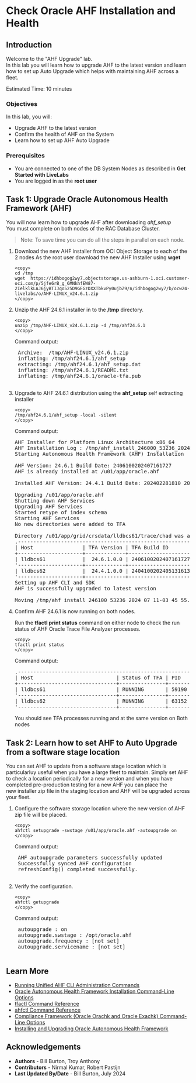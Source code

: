 # Check Oracle AHF Installation and Health

## Introduction

Welcome to the "AHF Upgrade" lab.  
In this lab you will learn how to upgrade AHF to the latest version and learn how to set up Auto Upgrade which helps with maintaining AHF across a fleet.


Estimated Time: 10 minutes

### Objectives

In this lab, you will:
* Upgrade AHF to the latest version
* Confirm the health of AHF on the System
* Learn how to set up AHF Auto Upgrade 

### Prerequisites
- You are connected to one of the DB System Nodes as described in **Get Started with LiveLabs**
- You are logged in as the **root user**


## Task 1: Upgrade Oracle Autonomous Health Framework (AHF)
You will now learn how to upgrade AHF after downloading *ahf_setup*  
You must complete on both nodes of the RAC Database Cluster.
>Note: To save time you can do all the steps in parallel on each node.

1.	Download the new AHF installer from OCI Object Storage to each of the 2 nodes
	As the root user download the new AHF Installer using **wget**
	```
	<copy>
	cd /tmp
	wget  https://idhbogog2wy7.objectstorage.us-ashburn-1.oci.customer-oci.com/p/5jfe6rB_g_6MNkhfEW87-2IelklkLAJ6jyBTIJqo525D9GEGzDXXTbkvPy0ujbZ9/n/idhbogog2wy7/b/ocw24-livelabs/o/AHF-LINUX_v24.6.1.zip
	</copy>
	```

2. Unzip the AHF 24.6.1 installer in to the **/tmp** directory.

	```
	<copy>
	unzip /tmp/AHF-LINUX_v24.6.1.zip -d /tmp/ahf24.6.1
	</copy>
	```
	Command output:
	<pre>
	Archive:  /tmp/AHF-LINUX_v24.6.1.zip
	inflating: /tmp/ahf24.6.1/ahf_setup  
	extracting: /tmp/ahf24.6.1/ahf_setup.dat  
	inflating: /tmp/ahf24.6.1/README.txt  
	inflating: /tmp/ahf24.6.1/oracle-tfa.pub
	</pre>

3.	Upgrade to AHF 24.6.1 distribution using the **ahf_setup** self extracting installer

	```
	<copy>
	/tmp/ahf24.6.1/ahf_setup -local -silent
	</copy>
	```

	Command output:
	<pre>
	AHF Installer for Platform Linux Architecture x86_64
	AHF Installation Log : /tmp/ahf_install_246000_53236_2024_07_11-03_45_55.log
	Starting Autonomous Health Framework (AHF) Installation

	AHF Version: 24.6.1 Build Date: 2406100202407161727
	AHF is already installed at /u01/app/oracle.ahf

	Installed AHF Version: 24.4.1 Build Date: 202402281810 202405131613

	Upgrading /u01/app/oracle.ahf
	Shutting down AHF Services
	Upgrading AHF Services
	Started retype of index schema
	Starting AHF Services
	No new directories were added to TFA

	Directory /u01/app/grid/crsdata/lldbcs61/trace/chad was already added to TFA Directories.
	.----------------------------------------------------------------------------.
	| Host                | TFA Version | TFA Build ID          | Upgrade Status |
	+---------------------+-------------+-----------------------+----------------+
	| lldbcs61            |  24.6.1.0.0 | 240610020240716172701 | UPGRADED       |
	'---------------------+-------------+-----------------------+----------------'
	| lldbcs62            |  24.4.1.0.0 | 240410020240513161331 | Not Upgraded   |
	'---------------------+-------------+-----------------------+----------------'
	Setting up AHF CLI and SDK
	AHF is successfully upgraded to latest version

	Moving /tmp/ahf_install_246100_53236_2024_07_11-03_45_55.log to /u01/app/oracle.ahf/data/lldbcs61/diag/ahf
	</pre>



4.	Confirm AHF 24.6.1 is now running on both nodes.

	Run the **tfactl print status** command on either node to check the run status of AHF Oracle Trace File Analyzer processes.

	```
	<copy>
	tfactl print status
	</copy>
	```
	Command output:
	<pre>
	.-----------------------------------------------------------------------------------------------------------------------.
	| Host                           | Status of TFA | PID   | Port | Version    | Build ID              | Inventory Status |
	+--------------------------------+---------------+-------+------+------------+-----------------------+------------------+
	| lldbcs61                       | RUNNING       | 59190 | 5000 | 24.6.1.0.0 | 240610020240716172701 | COMPLETE         |
	'--------------------------------+---------------+-------+------+------------+-----------------------+------------------'
	| lldbcs62                       | RUNNING       | 63152 | 5000 | 24.6.1.0.0 | 240610020240716172701 | COMPLETE         |
	'--------------------------------+---------------+-------+------+------------+-----------------------+------------------'
	</pre>

	You should see TFA processes running and at the same version on Both nodes  

## Task 2: Learn how to set AHF to Auto Upgrade from a software stage location
You can set AHF to update from a software stage location which is particularluy useful when you have a large fleet to maintain.
Simply set AHF to check a location periodically for a new version and when you have completed pre-production testing for a new AHF you can place the  
new installer zip file in the staging location and AHF will be upgraded across your fleet.

1. Configure the software storage location where the new version of AHF zip file will be placed.

	```
	<copy>
	ahfctl setupgrade -swstage /u01/app/oracle.ahf -autoupgrade on
	</copy>
	```
	Command output:
	<pre>
	AHF autoupgrade parameters successfully updated
	Successfully synced AHF configuration
	refreshConfig() completed successfully.
	</pre>

2. Verify the configuration.

	```
	<copy>
	ahfctl getupgrade
	</copy>
	```
	Command output:
	<pre>
	autoupgrade : on
	autoupgrade.swstage : /opt/oracle.ahf
	autoupgrade.frequency : [not set]
	autoupgrade.servicename : [not set]
	</pre>


## Learn More

* [Running Unified AHF CLI Administration Commands](https://docs.oracle.com/en/engineered-systems/health-diagnostics/autonomous-health-framework/ahfug/running-unified-ahf-cli-administration-commands.html#GUID-6C4F0AB9-73FC-47F1-96C7-DFD6225551E9)
* [Oracle Autonomous Health Framework Installation Command-Line Options](https://docs.oracle.com/en/engineered-systems/health-diagnostics/autonomous-health-framework/ahfug/install-ahf.html#GUID-F57C15E1-B82A-42A1-B064-B6C86639799F)
* [tfactl Command Reference](https://docs.oracle.com/en/engineered-systems/health-diagnostics/autonomous-health-framework/ahfug/tfactl-command-reference.html#GUID-B6E38316-6B47-4FD7-B6BF-C5EB03141F4C)
* [ahfctl Command Reference](https://docs.oracle.com/en/engineered-systems/health-diagnostics/autonomous-health-framework/ahfug/ahfctl-command-reference.html#GUID-F339FF81-6180-47CC-B7D3-C1EF7D73AD83)
* [Compliance Framework (Oracle Orachk and Oracle Exachk) Command-Line Options](https://docs.oracle.com/en/engineered-systems/health-diagnostics/autonomous-health-framework/ahfug/compliance-framework-command-line-options.html#GUID-BC213EC7-3668-4773-BD2E-03C5BC721332)
* [Installing and Upgrading Oracle Autonomous Health Framework](https://docs.oracle.com/en/engineered-systems/health-diagnostics/autonomous-health-framework/ahfug/install-upgrade-ahf.html#GUID-663F0836-A2A2-4EFB-B19E-EABF303739A9)


## Acknowledgements
* **Authors** - Bill Burton, Troy Anthony
* **Contributors** - Nirmal Kumar, Robert Pastijn
* **Last Updated By/Date** - Bill Burton, July 2024
